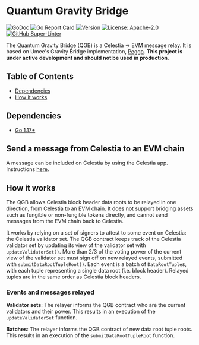 # Quantum Gravity Bridge

<!-- markdownlint-disable MD013 MD041 -->

[![GoDoc](https://img.shields.io/badge/godoc-reference-blue?style=flat-square&logo=go)](https://godoc.org/github.com/celestiaorg/quantum-gravity-bridge)
[![Go Report Card](https://goreportcard.com/badge/github.com/celestiaorg/quantum-gravity-bridge?style=flat-square)](https://goreportcard.com/report/github.com/celestiaorg/quantum-gravity-bridge)
[![Version](https://img.shields.io/github/tag/celestiaorg/quantum-gravity-bridge.svg?style=flat-square)](https://github.com/celestiaorg/quantum-gravity-bridge/releases/latest)
[![License: Apache-2.0](https://img.shields.io/github/license/celestiaorg/quantum-gravity-bridge.svg?style=flat-square)](https://github.com/celestiaorg/quantum-gravity-bridge/blob/main/LICENSE)
[![GitHub Super-Linter](https://img.shields.io/github/workflow/status/celestiaorg/quantum-gravity-bridge/Lint?style=flat-square&label=Lint)](https://github.com/marketplace/actions/super-linter)

The Quantum Gravity Bridge (QGB) is a Celestia -> EVM message relay.
It is based on Umee's Gravity Bridge implementation, [Peggo](https://github.com/umee-network/peggo).
**This project is under active development and should not be used in production**.

## Table of Contents

- [Dependencies](#dependencies)
- [How it works](#how-it-works)

## Dependencies

- [Go 1.17+](https://golang.org/dl/)

<!--
## Installation

To install the `qgb` binary:

```console
$ make install
```
-->

<!--
## How to run

### Setup

First we must register the validator's Ethereum key.
This key will be used to sign events relayed to the EVM chain (message tuples or validator set updates).

```console
$ qgb tx register-eth-key \
  --cosmos-chain-id="..." \
  --cosmos-grpc="tcp://..." \
  --tendermint-rpc="http://..." \
  --cosmos-keyring=... \
  --cosmos-keyring-dir=... \
  --cosmos-from=... \
  --eth-pk=$ETH_PK
```

### Run the orchestrator

```console
$ qgb orchestrator \
  --eth-pk=$ETH_PK \
  --eth-rpc=$ETH_RPC \
  --relay-batches=true \
  --relay-valsets=true \
  --eth-chain-id=... \
  --cosmos-chain-id=... \
  --cosmos-grpc="tcp://..." \
  --tendermint-rpc="http://..." \
  --cosmos-keyring=... \
  --cosmos-keyring-dir=... \
  --cosmos-from=...
```
-->

## Send a message from Celestia to an EVM chain

A message can be included on Celestia by using the Celestia app.
Instructions [here](https://github.com/celestiaorg/celestia-app).

## How it works

The QGB allows Celestia block header data roots to be relayed in one direction, from Celestia to an EVM chain.
It does not support bridging assets such as fungible or non-fungible tokens directly, and cannot send messages from the EVM chain back to Celestia.

It works by relying on a set of signers to attest to some event on Celestia: the Celestia validator set.
The QGB contract keeps track of the Celestia validator set by updating its view of the validator set with `updateValidatorSet()`.
More than 2/3 of the voting power of the current view of the validator set must sign off on new relayed events, submitted with `submitDataRootTupleRoot()`.
Each event is a batch of `DataRootTuple`s, with each tuple representing a single data root (i.e. block header).
Relayed tuples are in the same order as Celestia block headers.

### Events and messages relayed

 **Validator sets**:
 The relayer informs the QGB contract who are the current validators and their power.
 This results in an execution of the `updateValidatorSet` function.

 **Batches**:
 The relayer informs the QGB contract of new data root tuple roots.
 This results in an execution of the `submitDataRootTupleRoot` function.
